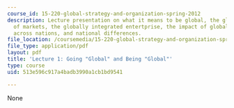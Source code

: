 ```yaml
---
course_id: 15-220-global-strategy-and-organization-spring-2012
description: Lecture presentation on what it means to be global, the globalization
  of markets, the globally integrated entertprise, the impact of globalization, interdependence
  across nations, and national differences.
file_location: /coursemedia/15-220-global-strategy-and-organization-spring-2012/513e596c917a4badb3990a1cb1bd9541_MIT15_220S12_lec01.pdf
file_type: application/pdf
layout: pdf
title: 'Lecture 1: Going "Global" and Being "Global"'
type: course
uid: 513e596c917a4badb3990a1cb1bd9541

---
```

None